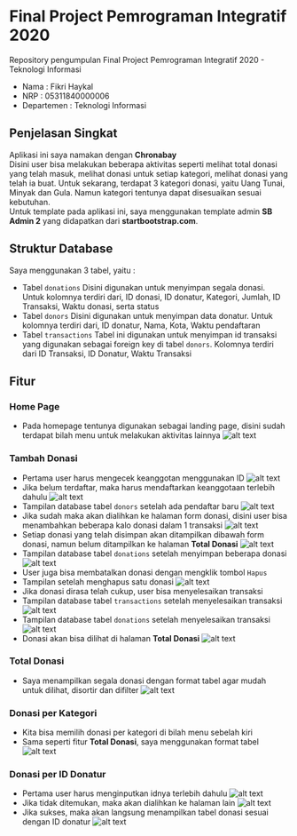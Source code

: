 # Final Project Pemrograman Integratif 2020
Repository pengumpulan Final Project Pemrograman Integratif 2020 - Teknologi Informasi
- Nama : Fikri Haykal
- NRP : 05311840000006
- Departemen : Teknologi Informasi

## Penjelasan Singkat
Aplikasi ini saya namakan dengan <b>Chronabay</b><br />
Disini user bisa melakukan beberapa aktivitas seperti melihat total donasi yang telah masuk, melihat donasi untuk setiap kategori, melihat donasi yang telah ia buat. Untuk sekarang, terdapat 3 kategori donasi, yaitu Uang Tunai, Minyak dan Gula. Namun kategori tentunya dapat disesuaikan sesuai kebutuhan.<br />
Untuk template pada aplikasi ini, saya menggunakan template admin <b>SB Admin 2</b> yang didapatkan dari <b>startbootstrap.com</b>.

## Struktur Database
Saya menggunakan 3 tabel, yaitu :
- Tabel `donations`
  Disini digunakan untuk menyimpan segala donasi. Untuk kolomnya terdiri dari, ID donasi, ID donatur, Kategori, Jumlah, ID Transaksi, Waktu donasi, serta status
- Tabel `donors`
  Disini digunakan untuk menyimpan data donatur. Untuk kolomnya terdiri dari, ID donatur, Nama, Kota, Waktu pendaftaran
- Tabel `transactions`
  Tabel ini digunakan untuk menyimpan id transaksi yang digunakan sebagai foreign key di tabel `donors`. Kolomnya terdiri dari ID Transaksi, ID Donatur, Waktu Transaksi

## Fitur
### Home Page
- Pada homepage tentunya digunakan sebagai landing page, disini sudah terdapat bilah menu untuk melakukan aktivitas lainnya
![alt text](https://github.com/fikrihaykal/chronabay/blob/master/screenshot/Home.png?raw=true)

### Tambah Donasi
- Pertama user harus mengecek keanggotan menggunakan ID
![alt text](https://github.com/fikrihaykal/chronabay/blob/master/screenshot/Make%20Donation%20-%20Check.png?raw=true)
- Jika belum terdaftar, maka harus mendaftarkan keanggotaan terlebih dahulu
![alt text](https://github.com/fikrihaykal/chronabay/blob/master/screenshot/Make%20Donation%20-%20Sign%20Up.png?raw=true)
- Tampilan database tabel `donors` setelah ada pendaftar baru
![alt text](https://github.com/fikrihaykal/chronabay/blob/master/screenshot/Database%20-%20donors.png?raw=true)
- Jika sudah maka akan dialihkan ke halaman form donasi, disini user bisa menambahkan beberapa kalo donasi dalam 1 transaksi
![alt text](https://github.com/fikrihaykal/chronabay/blob/master/screenshot/Make%20Donation%20-%20First.png?raw=true)
- Setiap donasi yang telah disimpan akan ditampilkan dibawah form donasi, namun belum ditampilkan ke halaman <b>Total Donasi</b>
![alt text](https://github.com/fikrihaykal/chronabay/blob/master/screenshot/Make%20Donation%20-%20After%20Save.png?raw=true)
- Tampilan database tabel `donations` setelah menyimpan beberapa donasi
![alt text](https://github.com/fikrihaykal/chronabay/blob/master/screenshot/Database%20-%20donations.png?raw=true)
- User juga bisa membatalkan donasi dengan mengklik tombol `Hapus`
- Tampilan setelah menghapus satu donasi
![alt text](https://github.com/fikrihaykal/chronabay/blob/master/screenshot/Make%20Donation%20-%20After%20Delete.png?raw=true)
- Jika donasi dirasa telah cukup, user bisa menyelesaikan transaksi
- Tampilan database tabel `transactions` setelah menyelesaikan transaksi
![alt text](https://github.com/fikrihaykal/chronabay/blob/master/screenshot/Database%20-%20transactions.png?raw=true)
- Tampilan database tabel `donations` setelah menyelesaikan transaksi
![alt text](https://github.com/fikrihaykal/chronabay/blob/master/screenshot/Database%20-%20donations%20after%20transactions.png?raw=true)
- Donasi akan bisa dilihat di halaman <b>Total Donasi</b>
![alt text](https://github.com/fikrihaykal/chronabay/blob/master/screenshot/Make%20Donation%20-%20End.png?raw=true)

### Total Donasi
- Saya menampilkan segala donasi dengan format tabel agar mudah untuk dilihat, disortir dan difilter
![alt text](https://github.com/fikrihaykal/chronabay/blob/master/screenshot/TotalDonation%20-%20All.png?raw=true)

### Donasi per Kategori
- Kita bisa memilih donasi per kategori di bilah menu sebelah kiri
- Sama seperti fitur <b>Total Donasi</b>, saya menggunakan format tabel
![alt text](https://github.com/fikrihaykal/chronabay/blob/master/screenshot/TotalDonation%20-%20Kategori.png?raw=true)

### Donasi per ID Donatur
- Pertama user harus menginputkan idnya terlebih dahulu
![alt text](https://github.com/fikrihaykal/chronabay/blob/master/screenshot/MyDonation%20-%20Check.png?raw=true)
- Jika tidak ditemukan, maka akan dialihkan ke halaman lain
![alt text](https://github.com/fikrihaykal/chronabay/blob/master/screenshot/MyDonation%20-%20Gagal.png?raw=true)
- Jika sukses, maka akan langsung menampilkan tabel donasi sesuai dengan ID donatur
![alt text](https://github.com/fikrihaykal/chronabay/blob/master/screenshot/MyDonation%20-%20List.png?raw=true)

